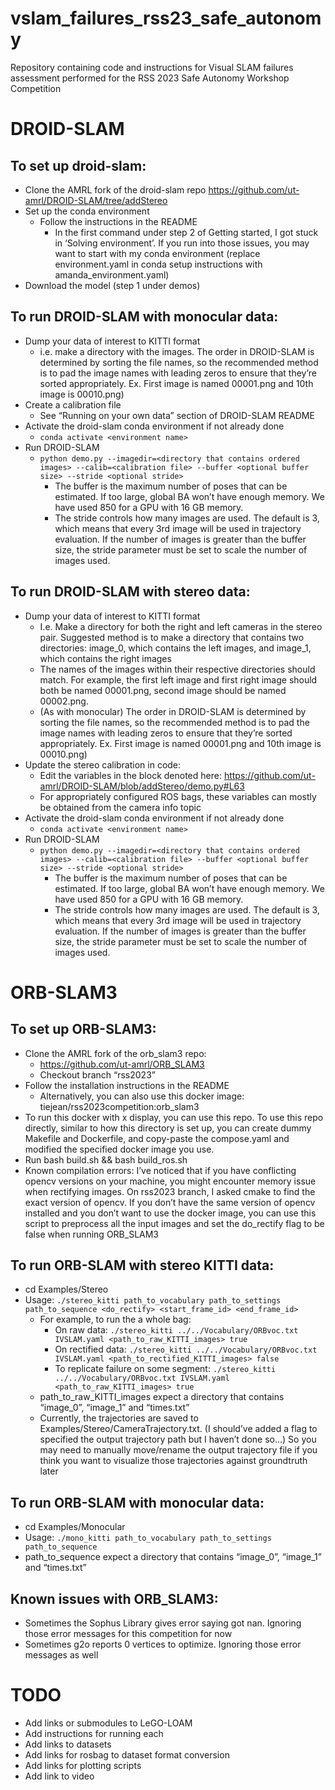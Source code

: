 # vslam_failures_rss23_safe_autonomy
Repository containing code and instructions for Visual SLAM failures assessment performed for the RSS 2023 Safe Autonomy Workshop Competition

# DROID-SLAM
## To set up droid-slam:
- Clone the AMRL fork of the droid-slam repo
https://github.com/ut-amrl/DROID-SLAM/tree/addStereo
- Set up the conda environment
  - Follow the instructions in the README
    - In the first command under step 2 of Getting started, I got stuck in ‘Solving environment’. If you run into those issues, you may want to start with my conda environment (replace environment.yaml in conda setup instructions with amanda_environment.yaml)
- Download the model (step 1 under demos)

## To run DROID-SLAM with monocular data:
- Dump your data of interest to KITTI format
  - i.e. make a directory with the images. The order in DROID-SLAM is determined by sorting the file names, so the recommended method is to pad the image names with leading zeros to ensure that they’re sorted appropriately. Ex. First image is named 00001.png and 10th image is 00010.png)
- Create a calibration file
  - See “Running on your own data” section of DROID-SLAM README
- Activate the droid-slam conda environment if not already done
  - `conda activate <environment name>`
- Run DROID-SLAM
  - `python demo.py --imagedir=<directory that contains ordered images> --calib=<calibration file> --buffer <optional buffer size> --stride <optional stride>`
    -  The buffer is the maximum number of poses that can be estimated. If too large, global BA won’t have enough memory. We have used 850 for a GPU with 16 GB memory.
    -  The stride controls how many images are used. The default is 3, which means that every 3rd image will be used in trajectory evaluation. If the number of images is greater than the buffer size, the stride parameter must be set to scale the number of images used. 

## To run DROID-SLAM with stereo data:
- Dump your data of interest to KITTI format
  - I.e. Make a directory for both the right and left cameras in the stereo pair. Suggested method is to make a directory that contains two directories: image_0, which contains the left images, and image_1, which contains the right images
  - The names of the images within their respective directories should match. For example, the first left image and first right image should both be named 00001.png, second image should be named 00002.png.
  - (As with monocular) The order in DROID-SLAM is determined by sorting the file names, so the recommended method is to pad the image names with leading zeros to ensure that they’re sorted appropriately. Ex. First image is named 00001.png and 10th image is 00010.png)
- Update the stereo calibration in code:
  - Edit the variables in the block denoted here: https://github.com/ut-amrl/DROID-SLAM/blob/addStereo/demo.py#L63 
  - For appropriately configured ROS bags, these variables can mostly be obtained from the camera info topic
- Activate the droid-slam conda environment if not already done
  - `conda activate <environment name>`
- Run DROID-SLAM
  - `python demo.py --imagedir=<directory that contains ordered images> --calib=<calibration file> --buffer <optional buffer size> --stride <optional stride>`
    -  The buffer is the maximum number of poses that can be estimated. If too large, global BA won’t have enough memory. We have used 850 for a GPU with 16 GB memory.
    -  The stride controls how many images are used. The default is 3, which means that every 3rd image will be used in trajectory evaluation. If the number of images is greater than the buffer size, the stride parameter must be set to scale the number of images used. 


# ORB-SLAM3 
## To set up ORB-SLAM3:
- Clone the AMRL fork of the orb_slam3 repo: 
  - https://github.com/ut-amrl/ORB_SLAM3
  - Checkout branch “rss2023”
- Follow the installation instructions in the README
  - Alternatively, you can also use this docker image: tiejean/rss2023competition:orb_slam3
- To run this docker with x display, you can use this repo. To use this repo directly, similar to how this directory is set up, you can create dummy Makefile and Dockerfile, and copy-paste the compose.yaml and modified the specified docker image you use.
- Run bash build.sh && bash build_ros.sh
- Known compilation errors: I’ve noticed that if you have conflicting opencv versions on your machine, you might encounter memory issue when rectifying images. On rss2023 branch, I asked cmake to find the exact version of opencv. If you don’t have the same version of opencv installed and you don’t want to use the docker image, you can use this script to preprocess all the input images and set the do_rectify flag to be false when running ORB_SLAM3

## To run ORB-SLAM with stereo KITTI data:
- cd Examples/Stereo
- Usage: `./stereo_kitti path_to_vocabulary path_to_settings path_to_sequence <do_rectify> <start_frame_id> <end_frame_id>`
  - For example, to run the a whole bag:
    - On raw data: `./stereo_kitti ../../Vocabulary/ORBvoc.txt IVSLAM.yaml <path_to_raw_KITTI_images> true`
    - On rectified data: `./stereo_kitti ../../Vocabulary/ORBvoc.txt IVSLAM.yaml <path_to_rectified_KITTI_images> false`
    - To replicate failure on some segment: `./stereo_kitti ../../Vocabulary/ORBvoc.txt IVSLAM.yaml <path_to_raw_KITTI_images> true`
  - path_to_raw_KITTI_images expect a directory that contains “image_0”, “image_1” and “times.txt”
  - Currently, the trajectories are saved to Examples/Stereo/CameraTrajectory.txt. (I should’ve added a flag to specified the output trajectory path but I haven’t done so…) So you may need to manually move/rename the output trajectory file if you think you want to visualize those trajectories against groundtruth later

## To run ORB-SLAM with monocular data:
 - cd Examples/Monocular
 - Usage: `./mono_kitti path_to_vocabulary path_to_settings path_to_sequence`
- path_to_sequence expect a directory that contains “image_0”, “image_1” and “times.txt”

## Known issues with ORB_SLAM3:
 - Sometimes the Sophus Library gives error saying got nan. Ignoring those error messages for this competition for now
 - Sometimes g2o reports 0 vertices to optimize. Ignoring those error messages as well



# TODO
- Add links or submodules to LeGO-LOAM
- Add instructions for running each
- Add links to datasets
- Add links for rosbag to dataset format conversion
- Add links for plotting scripts
- Add link to video
